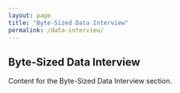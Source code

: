 ```yaml
---
layout: page
title: "Byte-Sized Data Interview"
permalink: /data-interview/
---
```


## Byte-Sized Data Interview
Content for the Byte-Sized Data Interview section.
